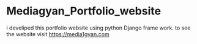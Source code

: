 # Mediagyan_Portfolio_website
i develiped this portfolio website using python Django frame work. to see the website visit https://media1gyan.com
